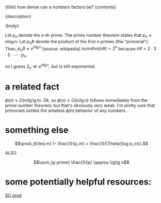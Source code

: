 {title}
how dense can a numbers factors be?
{contents}

{description}

{body}

Let $p_n$ denote the n-th prime. The prime number theorem states that $p_{n}\approx n\log n$.
Let $p_n\#$ denote the product of the first n primes (the "primorial").
Then, $p_n\# \approx e^{n\lg n}$ [source: wikipedia]
$numdivs(n\#) = 2^{n}$ because $n\# = 2\cdot 3 \cdot 5 \cdot \cdots
\cdot p_n$.

so I guess $2_{n} \ll e^{n\lg n}$, but is still exponential.


# a related fact

$\phi(n) \geq \Omega(n / \lg\lg n)$.
Ok, so  $\phi(n) \geq \Omega(n /\lg n)$ follows immediately from
the prime number theorem; but that's obviously very weak. 
I'm pretty sure that primorials exhibit the smallest $\phi(n)$
behavior of any numbers.

# something else
$$\prod_{k\leq m} 1- \frac{1}{p_m} = \frac{1}{\Theta(\log p_m)}.$$

ALSO

$$\sum_{p prime} \frac{1}{p} \approx \lg\lg n$$


# some potentially helpful resources:

[SO prod](https://math.stackexchange.com/questions/1744016/sum-of-products-of-1-1-p)

